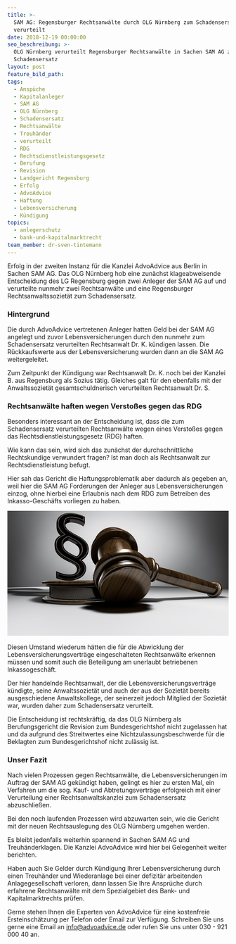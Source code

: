 ```yaml
---
title: >-
  SAM AG: Regensburger Rechtsanwälte durch OLG Nürnberg zum Schadensersatz
  verurteilt
date: 2018-12-19 00:00:00
seo_beschreibung: >-
  OLG Nürnberg verurteilt Regensburger Rechtsanwälte in Sachen SAM AG zum
  Schadensersatz
layout: post
feature_bild_path:
tags:
  - Anspüche
  - Kapitalanleger
  - SAM AG
  - OLG Nürnberg
  - Schadensersatz
  - Rechtsanwälte
  - Treuhänder
  - verurteilt
  - RDG
  - Rechtsdienstleistungsgesetz
  - Berufung
  - Revision
  - Landgericht Regensburg
  - Erfolg
  - AdvoAdvice
  - Haftung
  - Lebensversicherung
  - Kündigung
topics:
  - anlegerschutz
  - bank-und-kapitalmarktrecht
team_member: dr-sven-tintemann
---
```


Erfolg in der zweiten Instanz f&uuml;r die Kanzlei AdvoAdvice aus Berlin in Sachen SAM AG. Das OLG N&uuml;rnberg hob eine zun&auml;chst klageabweisende Entscheidung des LG Regensburg gegen zwei Anleger der SAM AG auf und verurteilte nunmehr zwei Rechtsanw&auml;lte und eine Regensburger Rechtsanwaltssoziet&auml;t zum Schadensersatz.&nbsp;

### Hintergrund

Die durch AdvoAdvice vertretenen Anleger hatten Geld bei der SAM AG angelegt und zuvor Lebensversicherungen durch den nunmehr zum Schadensersatz verurteilten Rechtsanwalt Dr. K. k&uuml;ndigen lassen. Die R&uuml;ckkaufswerte aus der Lebensversicherung wurden dann an die SAM AG weitergeleitet.&nbsp;

Zum Zeitpunkt der K&uuml;ndigung war Rechtsanwalt Dr. K. noch bei der Kanzlei B. aus Regensburg als Sozius t&auml;tig. Gleiches galt f&uuml;r den ebenfalls mit der Anwaltssoziet&auml;t gesamtschuldnerisch verurteilten Rechtsanwalt Dr. S.&nbsp;

### Rechtsanw&auml;lte haften wegen Versto&szlig;es gegen das RDG

Besonders interessant an der Entscheidung ist, dass die zum Schadensersatz verurteilten Rechtsanw&auml;lte wegen eines Versto&szlig;es gegen das Rechtsdienstleistungsgesetz (RDG) haften.&nbsp;

Wie kann das sein, wird sich das zun&auml;chst der durchschnittliche Rechtskundige verwundert fragen? Ist man doch als Rechtsanwalt zur Rechtsdienstleistung befugt.&nbsp;

Hier sah das Gericht die Haftungsproblematik aber dadurch als gegeben an, weil hier die SAM AG Forderungen der Anleger aus Lebensversicherungen einzog, ohne hierbei eine Erlaubnis nach dem RDG zum Betreiben des Inkasso-Gesch&auml;fts vorliegen zu haben.&nbsp;

![](/uploads/judgment-3667391-640.jpg)

Diesen Umstand wiederum h&auml;tten die f&uuml;r die Abwicklung der Lebensversicherungsvertr&auml;ge eingeschalteten Rechtsanw&auml;lte erkennen m&uuml;ssen und somit auch die Beteiligung am unerlaubt betriebenen Inkassogesch&auml;ft.&nbsp;

Der hier handelnde Rechtsanwalt, der die Lebensversicherungsvertr&auml;ge k&uuml;ndigte, seine Anwaltssoziet&auml;t und auch der aus der Soziet&auml;t bereits ausgeschiedene Anwaltskollege, der seinerzeit jedoch Mitglied der Soziet&auml;t war, wurden daher zum Schadensersatz verurteilt.

Die Entscheidung ist rechtskr&auml;ftig, da das OLG N&uuml;rnberg als Berufungsgericht die Revision zum Bundesgerichtshof nicht zugelassen hat und da aufgrund des Streitwertes eine Nichtzulassungsbeschwerde f&uuml;r die Beklagten zum Bundesgerichtshof nicht zul&auml;ssig ist.&nbsp;

### Unser Fazit&nbsp;

Nach vielen Prozessen gegen Rechtsanw&auml;lte, die Lebensversicherungen im Auftrag der SAM AG gek&uuml;ndigt haben, gelingt es hier zu ersten Mal, ein Verfahren um die sog. Kauf- und Abtretungsvertr&auml;ge erfolgreich mit einer Verurteilung einer Rechtsanwaltskanzlei zum Schadensersatz abzuschlie&szlig;en.&nbsp;

Bei den noch laufenden Prozessen wird abzuwarten sein, wie die Gericht mit der neuen Rechtsauslegung des OLG N&uuml;rnberg umgehen werden.&nbsp;

Es bleibt jedenfalls weiterhin spannend in Sachen SAM AG und Treuh&auml;nderklagen. Die Kanzlei AdvoAdvice wird hier bei Gelegenheit weiter berichten.&nbsp;

Haben auch Sie Gelder durch K&uuml;ndigung Ihrer Lebensversicherung durch einen Treuh&auml;nder und Wiederanlage bei einer defizit&auml;r arbeitenden Anlagegesellschaft verloren, dann lassen Sie Ihre Anspr&uuml;che durch erfahrene Rechtsanw&auml;lte mit dem Spezialgebiet des Bank- und Kapitalmarktrechts pr&uuml;fen.&nbsp;

Gerne stehen Ihnen die Experten von AdvoAdvice f&uuml;r eine kostenfreie Ersteinsch&auml;tzung per Telefon oder Email zur Verf&uuml;gung. Schreiben Sie uns gerne eine Email an info@advoadvice.de oder rufen Sie uns unter 030 - 921 000 40 an.&nbsp;